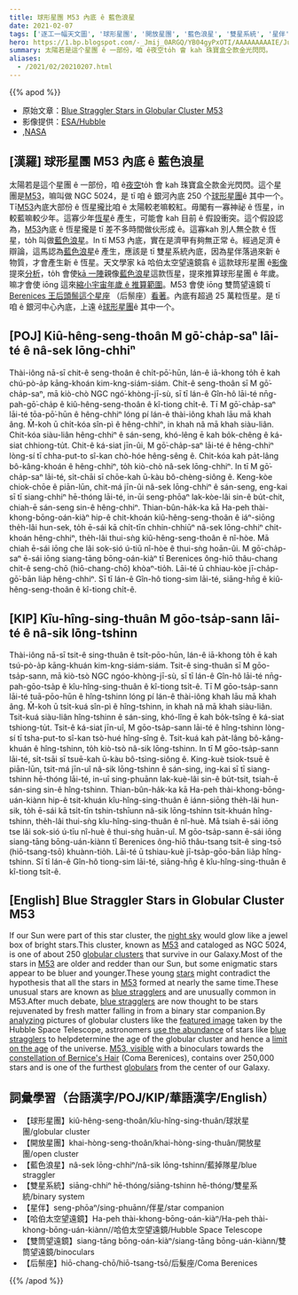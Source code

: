 ```yaml
---
title: 球形星團 M53 內底 ê 藍色浪星
date: 2021-02-07
tags: ['逐工一幅天文圖', '球形星團', '開放星團', '藍色浪星', '雙星系統', '星伴', '哈伯太空望遠鏡', '雙筒望遠鏡', '后鬃座']
hero: https://1.bp.blogspot.com/-_Jmij_0ARGQ/YB04gyPxOTI/AAAAAAAAAIE/Juh8LFYg0FgX3Umtm7vGf9f0iMP8wQe4gCLcBGAsYHQ/s988/m53_hubble_960.jpg
summary: 太陽若是這个星團 ê 一部份，咱 ê夜空to̍h 會 kah 珠寶盒仝款金光閃閃。
aliases:
  - /2021/02/20210207.html
---
```


{{% apod %}}

- 原始文章：[Blue Straggler Stars in Globular Cluster M53](https://apod.nasa.gov/apod/ap210207.html)
- 影像提供：[ESA/Hubble](https://www.spacetelescope.org/)
- ,[NASA](https://www.nasa.gov/)

## [漢羅] 球形星團 M53 內底 ê 藍色浪星

太陽若是這个星團 ê 一部份，咱 ê[夜空](https://en.wikipedia.org/wiki/Nightfall_(Asimov_short_story_and_novel))to̍h 會 kah 珠寶盒仝款金光閃閃。這个星團是[M53](https://en.wikipedia.org/wiki/Messier_53)，嘛叫做 NGC 5024，是 tī 咱 ê 銀河內底 250 个[球形星團](https://apod.nasa.gov/apod/globular_clusters.html)ê 其中一个。Tī[M53](http://gclusters.altervista.org/cluster_4.php?ggc=M+53)內底大部份 ê 恆星攏比咱 ê 太陽較老嘛較紅。毋閣有一寡神祕 ê 恆星，in 較藍嘛較少年。這寡少年[恆星](http://asterisk.apod.com/viewtopic.php?f=24&t=18009)ê 產生，可能會 kah 目前 ê 假設衝突。這个假設認為，[M53](https://www.nasa.gov/feature/goddard/2017/messier-53)內底 ê 恆星攏是 tī 差不多時間做伙形成 ê。這寡kah 別人無仝款 ê 恆星，to̍h 叫做[藍色浪星](http://www.solstation.com/x-objects/bluestrag.htm)。In tī M53 內底，實在是濟甲有夠無正常 ê。經過足濟 ê 辯論，這馬認為[藍色浪星](https://astronomy.swin.edu.au/cosmos/b/blue+stragglers)ê 產生，應該是 tī 雙星系統內底，因為星伴落過來新 ê 物質，才會產生新 ê 恆星。天文學家 kā 哈伯太空望遠鏡翕 ê 這款球形星團 ê[影像](https://esahubble.org/images/potw1140a/)提來[分析](https://ui.adsabs.harvard.edu/abs/1999AJ....118..453C/abstract)，to̍h 會使[kā 一陣](https://en.wikipedia.org/wiki/Blue_straggler)親像[藍色浪星](https://apod.nasa.gov/apod/fap/ap971104.html)這款恆星，提來推算球形星團 ê 年歲。嘛才會使 iōng 這來[縮小宇宙年歲 ê 推算範圍](http://starchild.gsfc.nasa.gov/docs/StarChild/questions/question28.html)。M53 會使 iōng 雙筒望遠鏡 tī [Berenices 王后頭鬃這个星座](http://www.ianridpath.com/startales/comaberenices.htm) （后鬃座）[看著](https://www.messier-objects.com/messier-53/)。內底有超過 25 萬粒恆星。是 tī 咱 ê 銀河中心內底，上遠 ê[球形星團](https://en.wikipedia.org/wiki/Globular_clusters)ê 其中一个。

## [POJ] Kiû-hêng-seng-thoân M gō͘-cha̍p-saⁿ lāi-té ê nâ-sek lōng-chhiⁿ

Thài-iông nā-sī chit-ê seng-thoân ê chi̍t-pō͘-hūn, lán-ê iā-khong to̍h ē kah chú-pò-a̍p kāng-khoán kim-kng-siám-siám. Chit-ê seng-thoân sī M gō͘-cha̍p-saⁿ, mā kiò-chò NGC ngó͘-khòng-jī-sù, sī tī lán-ê Gîn-hô lāi-té nn̄g-pah-gō͘-cha̍p ê kiû-hêng-seng-thoân ê kî-tiong chi̍t-ê. Tī M gō͘-cha̍p-saⁿ lāi-té tōa-pō͘-hūn ê hêng-chhiⁿ lóng pí lán-ê thài-iông khah lāu mā khah âng. M̄-koh ū chi̍t-kóa sîn-pì ê hêng-chhiⁿ, in khah nâ mā khah siàu-liân. Chit-kóa siàu-liân hêng-chhiⁿ ê sán-seng, khó-lêng ē kah bo̍k-chêng ê ká-siat chhiong-tu̍t. Chit-ê ká-siat jīn-ûi, M gō͘-cha̍p-saⁿ lāi-té ê hêng-chhiⁿ lòng-sí tī chha-put-to sî-kan chò-hóe hêng-sêng ê. Chit-kóa kah pa̍t-lâng bô-kâng-khoán ê hêng-chhiⁿ, to̍h kiò-chò nâ-sek lōng-chhiⁿ. In tī M gō͘-cha̍p-saⁿ lāi-té, si̍t-chāi sī chōe-kah ū-kàu bô-chèng-siông ê. Keng-kòe chiok-chōe ê piān-lūn, chit-má jīn-ûi nâ-sek lōng-chhiⁿ ê sán-seng, eng-kai sī tī siang-chhiⁿ hē-thóng lāi-té, in-ūi seng-phōaⁿ lak-kòe-lâi sin-ê bu̍t-chit, chiah-ē sán-seng sin-ê hêng-chhiⁿ. Thian-bûn-ha̍k-ka kā Ha-peh thài-khong-bōng-oán-kiàⁿ hip-ê chit-khoán kiû-hêng-seng-thoân ê iáⁿ-siōng the̍h-lâi hun-sek, to̍h ē-sái kā chi̍t-tīn chhin-chhiūⁿ nâ-sek lōng-chhiⁿ chit-khoán hêng-chhiⁿ, the̍h-lâi thui-sǹg kiû-hêng-seng-thoân ê nî-hòe. Mā chiah ē-sái iōng che lâi sok-sió ú-tiū nî-hòe ê thui-sǹg hoān-ûi. M gō͘-cha̍p-saⁿ ē-sái iōng siang-tāng bōng-oán-kiàⁿ tī  Berenices ông-hiō thâu-chang chit-ê seng-chō (hiō-chang-chō) khòaⁿ-tio̍h. Lāi-té ū chhiau-kòe jī-cha̍p-gō͘-bān lia̍p hêng-chhiⁿ. Sī tī lán-ê Gîn-hô tiong-sim lāi-té, siāng-hn̄g ê kiû-hêng-seng-thoân ê kî-tiong chi̍t-ê.

## [KIP] Kîu-hîng-sing-thuân M gōo-tsa̍p-sann lāi-té ê nâ-sik lōng-tshinn

Thài-iông nā-sī tsit-ê sing-thuân ê tsi̍t-pōo-hūn, lán-ê iā-khong to̍h ē kah tsú-pò-a̍p kāng-khuán kim-kng-siám-siám. Tsit-ê sing-thuân sī M gōo-tsa̍p-sann, mā kiò-tsò NGC ngóo-khòng-jī-sù, sī tī lán-ê Gîn-hô lāi-té nn̄g-pah-gōo-tsa̍p ê kîu-hîng-sing-thuân ê kî-tiong tsi̍t-ê. Tī M gōo-tsa̍p-sann lāi-té tuā-pōo-hūn ê hîng-tshinn lóng pí lán-ê thài-iông khah lāu mā khah âng. M̄-koh ū tsi̍t-kuá sîn-pì ê hîng-tshinn, in khah nâ mā khah siàu-liân. Tsit-kuá siàu-liân hîng-tshinn ê sán-sing, khó-lîng ē kah bo̍k-tsîng ê ká-siat tshiong-tu̍t. Tsit-ê ká-siat jīn-uî, M gōo-tsa̍p-sann lāi-té ê hîng-tshinn lòng-sí tī tsha-put-to sî-kan tsò-hué hîng-sîng ê. Tsit-kuá kah pa̍t-lâng bô-kâng-khuán ê hîng-tshinn, to̍h kiò-tsò nâ-sik lōng-tshinn. In tī M gōo-tsa̍p-sann lāi-té, si̍t-tsāi sī tsuē-kah ū-kàu bô-tsìng-siông ê. King-kuè tsiok-tsuē ê piān-lūn, tsit-má jīn-uî nâ-sik lōng-tshinn ê sán-sing, ing-kai sī tī siang-tshinn hē-thóng lāi-té, in-uī sing-phuānn lak-kuè-lâi sin-ê bu̍t-tsit, tsiah-ē sán-sing sin-ê hîng-tshinn. Thian-bûn-ha̍k-ka kā Ha-peh thài-khong-bōng-uán-kiànn hip-ê tsit-khuán kîu-hîng-sing-thuân ê iánn-siōng the̍h-lâi hun-sik, to̍h ē-sái kā tsi̍t-tīn tshin-tshīunn nâ-sik lōng-tshinn tsit-khuán hîng-tshinn, the̍h-lâi thui-sǹg kîu-hîng-sing-thuân ê nî-huè. Mā tsiah ē-sái iōng tse lâi sok-sió ú-tīu nî-huè ê thui-sǹg huān-uî. M gōo-tsa̍p-sann ē-sái iōng siang-tāng bōng-uán-kiànn tī Berenices ông-hiō thâu-tsang tsit-ê sing-tsō (hiō-tsang-tsō) khuànn-tio̍h. Lāi-té ū tshiau-kuè jī-tsa̍p-gōo-bān lia̍p hîng-tshinn. Sī tī lán-ê Gîn-hô tiong-sim lāi-té, siāng-hn̄g ê kîu-hîng-sing-thuân ê kî-tiong tsi̍t-ê.

## [English] Blue Straggler Stars in Globular Cluster M53 

If our Sun were part of this star cluster, the [night sky](https://en.wikipedia.org/wiki/Nightfall_(Asimov_short_story_and_novel)) would glow like a jewel box of bright stars.This cluster, known as [M53](https://en.wikipedia.org/wiki/Messier_53) and cataloged as NGC 5024, is one of about 250 [globular clusters](https://apod.nasa.gov/apod/globular_clusters.html) that survive in our Galaxy.Most of the stars in [M53](http://gclusters.altervista.org/cluster_4.php?ggc=M+53) are older and redder than our Sun, but some enigmatic stars appear to be bluer and younger.These young [stars](http://asterisk.apod.com/viewtopic.php?f=24&t=18009) might contradict the hypothesis that all the stars in [M53](https://www.nasa.gov/feature/goddard/2017/messier-53) formed at nearly the same time.These unusual stars are known as [blue stragglers](http://www.solstation.com/x-objects/bluestrag.htm) and are unusually common in M53.After much debate, [blue stragglers](https://astronomy.swin.edu.au/cosmos/b/blue+stragglers) are now thought to be stars rejuvenated by fresh matter falling in from a binary star companion.By [analyzing](https://ui.adsabs.harvard.edu/abs/1999AJ....118..453C/abstract) pictures of globular clusters like the [featured image](https://esahubble.org/images/potw1140a/) taken by the Hubble Space Telescope, astronomers [use the abundance](https://en.wikipedia.org/wiki/Blue_straggler) of stars like [blue stragglers](https://apod.nasa.gov/apod/fap/ap971104.html) to helpdetermine the age of the globular cluster and hence a [limit on the age](http://starchild.gsfc.nasa.gov/docs/StarChild/questions/question28.html) of the universe. [M53, visible](https://www.messier-objects.com/messier-53/) with a binoculars towards the [constellation of Bernice's Hair](http://www.ianridpath.com/startales/comaberenices.htm) (Coma Berenices), contains over 250,000 stars and is one of the furthest [globulars](https://en.wikipedia.org/wiki/Globular_clusters) from the center of our Galaxy.

## 詞彙學習（台語漢字/POJ/KIP/華語漢字/English）

- 【球形星團】kiû-hêng-seng-thoân/kîu-hîng-sing-thuân/球狀星團/globular cluster
- 【開放星團】khai-hòng-seng-thoân/khai-hòng-sing-thuân/開放星團/open cluster
- 【藍色浪星】nâ-sek lōng-chhiⁿ/nâ-sik lōng-tshinn/藍掉隊星/blue straggler
- 【雙星系統】siāng-chhiⁿ hē-thóng/siāng-tshinn hē-thóng/雙星系統/binary system
- 【星伴】seng-phōaⁿ/sing-phuānn/伴星/star companion
- 【哈伯太空望遠鏡】Ha-peh thài-khong-bōng-oán-kiàⁿ/Ha-peh thài-khong-bōng-uán-kiànn//哈伯太空望遠鏡/Hubble Space Telescope
- 【雙筒望遠鏡】siang-tāng bōng-oán-kiàⁿ/siang-tāng bōng-uán-kiànn/雙筒望遠鏡/binoculars
- 【后鬃座】hiō-chang-chō/hiō-tsang-tsō/后髮座/Coma Berenices

{{% /apod %}}
